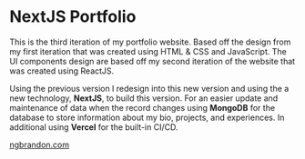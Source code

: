 # NextJS Portfolio

This is the third iteration of my portfolio website. Based off the design from my first iteration that was created using HTML & CSS and JavaScript. The UI components design are based off my second iteration of the website that was created using ReactJS. 

Using the previous version I redesign into this new version and using the a new technology, **NextJS**, to build this version. For an easier update and maintenance of data when the record changes using **MongoDB** for the database to store information about my bio, projects, and experiences. In additional using **Vercel** for the built-in CI/CD.

[ngbrandon.com](https://www.ngbrandon.com/)